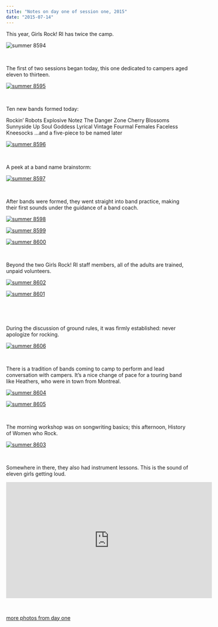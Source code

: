 ```yaml
---
title: "Notes on day one of session one, 2015"
date: "2015-07-14"
---
```


This year, Girls Rock! RI has twice the camp.

![summer 8594](/uploads/blogpost/summer-8594.jpg)

 

The first of two sessions began today, this one dedicated to campers aged eleven to thirteen.

[![summer 8595](/uploads/blogpost/summer-8595.jpg)](http://girlsrockri.org/wp-content/uploads/2015/07/summer-8595.jpg)

 

Ten new bands formed today:

Rockin’ Robots Explosive Notez The Danger Zone Cherry Blossoms Sunnyside Up Soul Goddess Lyrical Vintage Fourmal Females Faceless Kneesocks …and a five-piece to be named later

[![summer 8596](/uploads/blogpost/summer-8596.jpg)](http://girlsrockri.org/wp-content/uploads/2015/07/summer-8596.jpg)

 

A peek at a band name brainstorm:

[![summer 8597](/uploads/blogpost/summer-8597.jpg)](http://girlsrockri.org/wp-content/uploads/2015/07/summer-8597.jpg)

 

After bands were formed, they went straight into band practice, making their first sounds under the guidance of a band coach.

[![summer 8598](/uploads/blogpost/summer-8598.jpg)](http://girlsrockri.org/wp-content/uploads/2015/07/summer-8598.jpg)

[![summer 8599](/uploads/blogpost/summer-8599.jpg)](http://girlsrockri.org/wp-content/uploads/2015/07/summer-8599.jpg)

[![summer 8600](/uploads/blogpost/summer-8600.jpg)](http://girlsrockri.org/wp-content/uploads/2015/07/summer-8600.jpg)

 

Beyond the two Girls Rock! RI staff members, all of the adults are trained, unpaid volunteers.

[![summer 8602](/uploads/blogpost/summer-8602.jpg)](http://girlsrockri.org/wp-content/uploads/2015/07/summer-8602.jpg)

[![summer 8601](/uploads/blogpost/summer-8601.jpg)](http://girlsrockri.org/wp-content/uploads/2015/07/summer-8601.jpg)

 

 

During the discussion of ground rules, it was firmly established: never apologize for rocking.

[![summer 8606](/uploads/blogpost/summer-8606.jpg)](http://girlsrockri.org/wp-content/uploads/2015/07/summer-8606.jpg)

 

There is a tradition of bands coming to camp to perform and lead conversation with campers. It’s a nice change of pace for a touring band like Heathers, who were in town from Montreal.

[![summer 8604](/uploads/blogpost/summer-8604.jpg)](http://girlsrockri.org/wp-content/uploads/2015/07/summer-8604.jpg)

[![summer 8605](/uploads/blogpost/summer-8605.jpg)](http://girlsrockri.org/wp-content/uploads/2015/07/summer-8605.jpg)

 

The morning workshop was on songwriting basics; this afternoon, History of Women who Rock.

[![summer 8603](/uploads/blogpost/summer-8603.jpg)](http://girlsrockri.org/wp-content/uploads/2015/07/summer-8603.jpg)

 

Somewhere in there, they also had instrument lessons. This is the sound of eleven girls getting loud.

<iframe src="https://www.youtube.com/embed/jHeUPdRfxAw?rel=0" width="560" height="315" frameborder="0" allowfullscreen="allowfullscreen"></iframe>

 

[more photos from day one](https://www.flickr.com/photos/girlsrockri/sets/72157655780356756)
